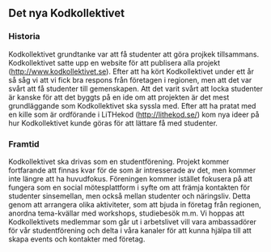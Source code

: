 

## Det nya Kodkollektivet

### Historia

Kodkollektivet grundtanke var att få studenter att göra projkek tillsammans.
Kodkollektivet satte upp en website för att publisera alla projekt (http://www.kodkollektivet.se).
Efter att ha kört Kodkollektivet under ett år så såg vi att vi fick bra
respons från företagen i regionen, men att det var svårt att få studenter
till gemenskapen.
Att det varit svårt att locka studenter är kanske för att det byggts på en
ide om att projekten är det mest grundläggande som Kodkollektivet ska syssla med.
Efter att ha pratat med en kille som är ordförande i LiTHekod (http://lithekod.se/)
kom nya ideer på hur Kodkollektivet kunde göras för att lättare få med studenter.



### Framtid

Kodkollektivet ska drivas som en studentförening.
Projekt kommer fortfarande att finnas kvar för de som är intresserade av det,
men kommer inte längre att ha huvudfokus.
Föreningen kommer istället fokusera på att fungera som en social mötesplattform
i syfte om att främja kontakten för studenter sinsemellan, men också mellan
studenter och näringsliv. Detta genom att arrangera olika aktiviteter, som att
bjuda in företag från regionen, anordna tema-kvällar med workshops, studiebesök m.m.
Vi hoppas att Kodkollektivets medlemmar som går ut i arbetslivet vill vara
ambassadörer för vår studentförening och delta i våra kanaler för
att kunna hjälpa till att skapa events och kontakter med företag.
